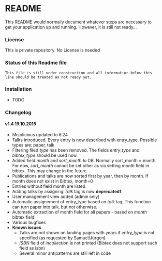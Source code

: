 # README #

This README would normally document whatever steps are necessary to get your application up and running. However, it is still not ready...

### License ###

This is private repository. No License is needed

### Status of this Readme file ###

    This file is still under construction and all information below this line should be treated as not ready yet.

### Installation ###

* TODO

### Changelog ###

#### v1.4 19.10.2015 ####

* Mojolicious updated to 6.24
* Talks introduced. Every entry is now described with entry_type. Possible types are: paper, talk.
* Filtering filed *type* has been removed. The fields *entry_type* and *bibtex_type* should be used now.
* Added field *month* and *sort_month* to DB. Normally sort_month = month. For now, *sort_month* cannot be set other as via setting *month* field in bibtex. This may change in the future.
* Publications and talks are now sorted first by year, then by month. If month does not exist in Bibtex, month=0
* Entries without field month are listed.
* Adding talks by assigning *Talk* tag is now **deprecated1**
* User management view added (admin only)
* Automatic assignement of entry_type based on *talk* tag. This function can turn paper into talk, but not otherwise.
* Automatic extraction of month field for all papers - based on *month* bibtex field.
* Various bugfixes
* **Known issues**
    * Talks are not shown on landing pages with years if *entry_type* is not specified (as requested by Samuel/Jürgen)
    * *ISBN* field of *incollection* is not printed (Bibtex does not support such field as isbn)
    * Several minor antipatterns are still left in code

